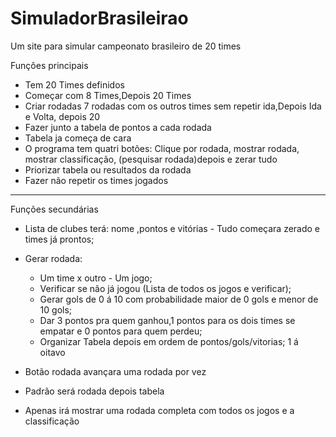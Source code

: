 # SimuladorBrasileirao
Um site para simular campeonato brasileiro de 20 times

Funçôes principais
 - Tem 20 Times definidos
 - Começar com 8 Times,Depois 20 Times
 - Criar rodadas 7 rodadas com os outros times sem repetir ida,Depois Ida e Volta, depois 20
 - Fazer junto a tabela de pontos a cada rodada
 - Tabela ja começa de cara
 - O programa tem quatri botões: 
               Clique por rodada, mostrar rodada, mostrar classificação, (pesquisar rodada)depois e zerar tudo
 - Priorizar tabela ou resultados da rodada
 - Fazer não repetir os times jogados
 
 ----------------------------------------------------------------------
Funções secundárias
 - Lista de clubes terá: nome ,pontos e vitórias - Tudo começara zerado e times já prontos;
 - Gerar rodada: 
     - Um time x outro - Um jogo;
     - Verificar se não já jogou (Lista de todos os jogos e verificar);
     - Gerar gols de 0 á 10 com probabilidade maior de 0 gols e menor de 10 gols;
     - Dar 3 pontos pra quem ganhou,1 pontos para os dois times se empatar e 0 pontos para quem perdeu;
     - Organizar Tabela depois em ordem de pontos/gols/vitorias; 1 á oitavo
 - Botão rodada avançara uma rodada por vez
 
 - Padrão será rodada depois tabela
 - Apenas irá mostrar uma rodada completa com todos os jogos e a classificação


